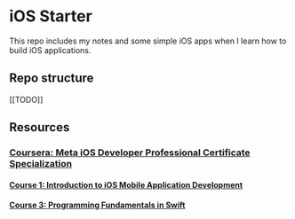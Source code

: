 # iOS Starter
This repo includes my notes and some simple iOS apps when I learn how to build iOS applications.

## Repo structure
[[TODO]]

## Resources
### [Coursera: Meta iOS Developer Professional Certificate Specialization](https://www.coursera.org/professional-certificates/meta-ios-developer)

#### [Course 1: Introduction to iOS Mobile Application Development](https://www.coursera.org/learn/introduction-to-ios-mobile-application-development)

#### [Course 3: Programming Fundamentals in Swift](https://www.coursera.org/learn/programming-fundamentals-swift)

